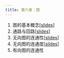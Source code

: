 ```yaml
---
title: 第六章：图
---
```

1.  图的基本概念[[slides](../assets/slides/2021/lisan_7_1.pdf)]
2.  通路与回路[[slides](../assets/slides/2021/lisan_7_2.pdf)]
3.  无向图的连通性[[slides](../assets/slides/2021/lisan_7_3.pdf)]
4.  无向图的连通度[[slides](../assets/slides/2021/lisan_7_4.pdf)]
5.  有向图的连通性


